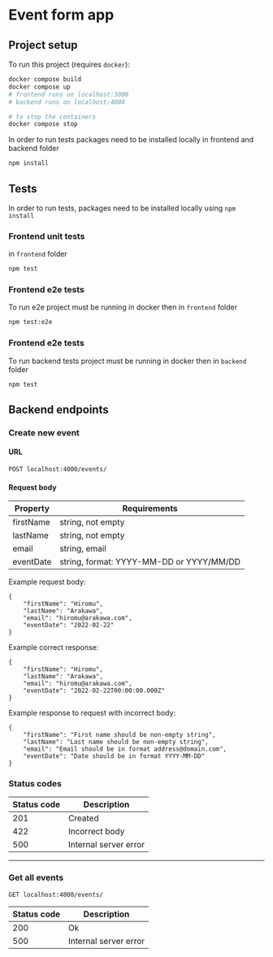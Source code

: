 # Event form app

## Project setup

To run this project (requires `docker`): 
```bash
docker compose build
docker compose up
# frontend runs on localhost:3000
# backend runs on localhost:4000

# to stop the containers
docker compose stop
```

In order to run tests packages need to be installed locally in frontend and backend folder
```bash
npm install
```

## Tests
In order to run tests, packages need to be installed locally using `npm install`

### Frontend unit tests
in `frontend` folder
```bash
npm test
```

### Frontend e2e tests
To run e2e project must be running in docker then in `frontend` folder
```bash
npm test:e2e
```

### Frontend e2e tests
To run backend tests project must be running in docker then in `backend` folder
```bash
npm test
```

## Backend endpoints 
### Create new event

#### URL
```
POST localhost:4000/events/
```

#### Request body

| Property | Requirements |
| ----------- | ----------- |
| firstName | string, not empty |
| lastName | string, not empty |
| email | string, email |
| eventDate | string, format: YYYY-MM-DD or YYYY/MM/DD |


Example request body: 
```
{
    "firstName": "Hiromu",
    "lastName": "Arakawa",
    "email": "hiromu@arakawa.com",
    "eventDate": "2022-02-22"
}
```


Example correct response: 
```
{
    "firstName": "Hiromu",
    "lastName": "Arakawa",
    "email": "hiromu@arakawa.com",
    "eventDate": "2022-02-22T00:00:00.000Z"
}
```

Example response to request with incorrect body:

```
{
    "firstName": "First name should be non-empty string",
    "lastName": "Last name should be non-empty string",
    "email": "Email should be in format address@domain.com",
    "eventDate": "Date should be in format YYYY-MM-DD"
}
```

### Status codes

| Status code | Description |
| ----------- | ----------- |
| 201 | Created |
| 422 | Incorrect body |
| 500 | Internal server error |


---


### Get all events

```
GET localhost:4000/events/
```

| Status code | Description |
| ----------- | ----------- |
| 200 | Ok |
| 500 | Internal server error |


